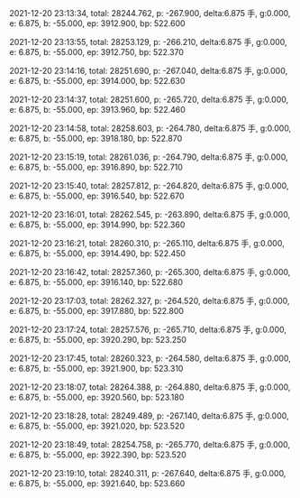 2021-12-20 23:13:34, total: 28244.762, p: -267.900, delta:6.875 手, g:0.000, e: 6.875, b: -55.000, ep: 3912.900, bp: 522.600

2021-12-20 23:13:55, total: 28253.129, p: -266.210, delta:6.875 手, g:0.000, e: 6.875, b: -55.000, ep: 3912.750, bp: 522.370

2021-12-20 23:14:16, total: 28251.690, p: -267.040, delta:6.875 手, g:0.000, e: 6.875, b: -55.000, ep: 3914.000, bp: 522.630

2021-12-20 23:14:37, total: 28251.600, p: -265.720, delta:6.875 手, g:0.000, e: 6.875, b: -55.000, ep: 3913.960, bp: 522.460

2021-12-20 23:14:58, total: 28258.603, p: -264.780, delta:6.875 手, g:0.000, e: 6.875, b: -55.000, ep: 3918.180, bp: 522.870

2021-12-20 23:15:19, total: 28261.036, p: -264.790, delta:6.875 手, g:0.000, e: 6.875, b: -55.000, ep: 3916.890, bp: 522.710

2021-12-20 23:15:40, total: 28257.812, p: -264.820, delta:6.875 手, g:0.000, e: 6.875, b: -55.000, ep: 3916.540, bp: 522.670

2021-12-20 23:16:01, total: 28262.545, p: -263.890, delta:6.875 手, g:0.000, e: 6.875, b: -55.000, ep: 3914.990, bp: 522.360

2021-12-20 23:16:21, total: 28260.310, p: -265.110, delta:6.875 手, g:0.000, e: 6.875, b: -55.000, ep: 3914.490, bp: 522.450

2021-12-20 23:16:42, total: 28257.360, p: -265.300, delta:6.875 手, g:0.000, e: 6.875, b: -55.000, ep: 3916.140, bp: 522.680

2021-12-20 23:17:03, total: 28262.327, p: -264.520, delta:6.875 手, g:0.000, e: 6.875, b: -55.000, ep: 3917.880, bp: 522.800

2021-12-20 23:17:24, total: 28257.576, p: -265.710, delta:6.875 手, g:0.000, e: 6.875, b: -55.000, ep: 3920.290, bp: 523.250

2021-12-20 23:17:45, total: 28260.323, p: -264.580, delta:6.875 手, g:0.000, e: 6.875, b: -55.000, ep: 3921.900, bp: 523.310

2021-12-20 23:18:07, total: 28264.388, p: -264.880, delta:6.875 手, g:0.000, e: 6.875, b: -55.000, ep: 3920.560, bp: 523.180

2021-12-20 23:18:28, total: 28249.489, p: -267.140, delta:6.875 手, g:0.000, e: 6.875, b: -55.000, ep: 3921.020, bp: 523.520

2021-12-20 23:18:49, total: 28254.758, p: -265.770, delta:6.875 手, g:0.000, e: 6.875, b: -55.000, ep: 3922.390, bp: 523.520

2021-12-20 23:19:10, total: 28240.311, p: -267.640, delta:6.875 手, g:0.000, e: 6.875, b: -55.000, ep: 3921.640, bp: 523.660